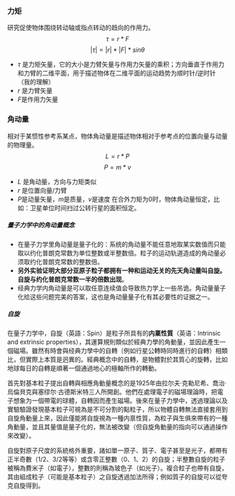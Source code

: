 ### 力矩
研究促使物体围绕转动轴或指点转动的趋向的作用力。
$$\tau = r*F$$
$$|\tau| = |r|*|F|* sin\theta$$
- $\tau$ 是力矩矢量，它的大小是力臂矢量与作用力矢量的乘积；方向垂直于作用力和力臂的二维平面，用于描述物体在二维平面的运动趋势为顺时针/逆时针（我的理解）
- $r$ 是力臂矢量
- $F$是作用力矢量

### 角动量
相对于某惯性参考系某点，物体角动量是描述物体相对于参考点的位置向量与动量的物理量。
$$L = r * P$$
$$P = m * v$$
- $L$ 是角动量，方向与力矩类似
- $r$ 是位置向量/力臂
- $P$是动量矢量，$m$是质量，$v$是速度
在合外力矩为0时，物体角动量恒定，比如：卫星单位时间扫过公转行星的面积恒定。

##### 量子力学中的角动量概念
- 在量子力学里角动量是量子化的：系统的角动量不能任意地取某实数值而只能取以约化普朗克常数为单位整数或半整数倍。粒子的运动轨道造成的角动量必须取约化普朗克常数的整数倍。
- **另外实验证明大部分亚原子粒子都拥有一种和运动无关的先天角动量叫自旋。自旋与约化普朗克常数一半的倍数出现**。
- 经典力学内角动量是可以取任意连续值会导致热力学上一些吊诡。角动量量子化给这些问题完美的答案，这也是角动量量子化有其必要性的证据之一。

##### 自旋
在量子力学中，自旋（英語：Spin）是粒子所具有的**内稟性質**（英语：Intrinsic and extrinsic properties），其運算規則類似於經典力學的角動量，並因此產生一個磁場。雖然有時會與经典力學中的自轉（例如行星公轉時同時進行的自轉）相類比，但實際上本質是迥異的。經典概念中的自轉，是物體對於其質心的旋轉，比如地球每日的自轉是順著一個通過地心的極軸所作的轉動。

首先對基本粒子提出自轉與相應角動量概念的是1925年由拉尔夫·克勒尼希、喬治·烏倫貝克與塞缪尔·古德斯米特三人所開創。他們在處理電子的磁場理論時，把電子想象为一個帶電的球體，自轉因而產生磁場。後來在量子力學中，透過理論以及實驗驗證發現基本粒子可視為是不可分割的點粒子，所以物體自轉無法直接套用到自旋角動量上來，因此僅能將自旋視為一種内禀性質，為粒子與生俱來帶有的一種角動量，並且其量值是量子化的，無法被改變（但自旋角動量的指向可以通過操作來改變）。

自旋對原子尺度的系統格外重要，諸如單一原子、質子、電子甚至是光子，都帶有正半奇數（1/2、3/2等等）或含零正整數（0、1、2）的自旋；半整數自旋的粒子被稱為費米子（如電子），整數的則稱為玻色子（如光子）。複合粒子也帶有自旋，其由組成粒子（可能是基本粒子）之自旋透過加法所得；例如質子的自旋可以從夸克自旋得到。